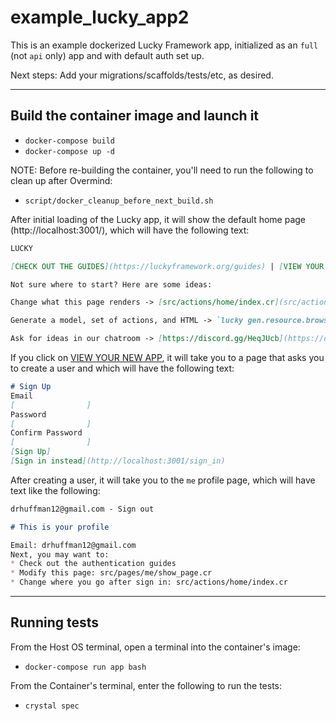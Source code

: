 # example_lucky_app2

This is an example dockerized Lucky Framework app, initialized as an `full` (not `api` only) app and with default auth set up.

Next steps: Add your migrations/scaffolds/tests/etc, as desired.

---
## Build the container image and launch it
* `docker-compose build`
* `docker-compose up -d`

NOTE: Before re-building the container, you'll need to run the following to clean up after Overmind:

* `script/docker_cleanup_before_next_build.sh`

After initial loading of the Lucky app, it will show the default home page (http://localhost:3001/), which will have the following text:

```markdown
LUCKY

[CHECK OUT THE GUIDES](https://luckyframework.org/guides) | [VIEW YOUR NEW APP](http://localhost:3001/sign_up)

Not sure where to start? Here are some ideas:

Change what this page renders -> [src/actions/home/index.cr](src/actions/home/index.cr)

Generate a model, set of actions, and HTML -> `lucky gen.resource.browser Post title:String`

Ask for ideas in our chatroom -> [https://discord.gg/HeqJUcb](https://discord.gg/HeqJUcb)
```

If you click on [VIEW YOUR NEW APP](http://localhost:3001/sign_up), it will take you to a page that asks you to create a user and which will have the following text:

```markdown
# Sign Up
Email
[                ]
Password
[                ]
Confirm Password
[                ]
[Sign Up]
[Sign in instead](http://localhost:3001/sign_in)
```

After creating a user, it will take you to the `me` profile page, which will have text like the following:

```markdown
drhuffman12@gmail.com - Sign out

# This is your profile

Email: drhuffman12@gmail.com
Next, you may want to:
* Check out the authentication guides
* Modify this page: src/pages/me/show_page.cr
* Change where you go after sign in: src/actions/home/index.cr
```

---
## Running tests

From the Host OS terminal, open a terminal into the container's image:
* `docker-compose run app bash`

From the Container's terminal, enter the following to run the tests:
* `crystal spec`
